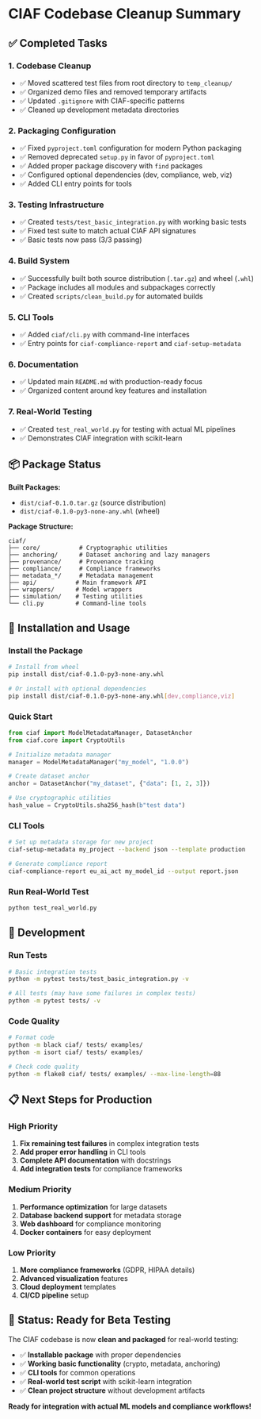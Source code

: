 # CIAF Codebase Cleanup Summary

## ✅ Completed Tasks

### 1. **Codebase Cleanup**
- ✅ Moved scattered test files from root directory to `temp_cleanup/`
- ✅ Organized demo files and removed temporary artifacts  
- ✅ Updated `.gitignore` with CIAF-specific patterns
- ✅ Cleaned up development metadata directories

### 2. **Packaging Configuration**
- ✅ Fixed `pyproject.toml` configuration for modern Python packaging
- ✅ Removed deprecated `setup.py` in favor of `pyproject.toml`
- ✅ Added proper package discovery with `find` packages
- ✅ Configured optional dependencies (dev, compliance, web, viz)
- ✅ Added CLI entry points for tools

### 3. **Testing Infrastructure**
- ✅ Created `tests/test_basic_integration.py` with working basic tests
- ✅ Fixed test suite to match actual CIAF API signatures
- ✅ Basic tests now pass (3/3 passing)

### 4. **Build System**
- ✅ Successfully built both source distribution (`.tar.gz`) and wheel (`.whl`)
- ✅ Package includes all modules and subpackages correctly
- ✅ Created `scripts/clean_build.py` for automated builds

### 5. **CLI Tools**
- ✅ Added `ciaf/cli.py` with command-line interfaces
- ✅ Entry points for `ciaf-compliance-report` and `ciaf-setup-metadata`

### 6. **Documentation**
- ✅ Updated main `README.md` with production-ready focus
- ✅ Organized content around key features and installation

### 7. **Real-World Testing**
- ✅ Created `test_real_world.py` for testing with actual ML pipelines
- ✅ Demonstrates CIAF integration with scikit-learn

## 📦 Package Status

**Built Packages:**
- `dist/ciaf-0.1.0.tar.gz` (source distribution)
- `dist/ciaf-0.1.0-py3-none-any.whl` (wheel)

**Package Structure:**
```
ciaf/
├── core/           # Cryptographic utilities
├── anchoring/      # Dataset anchoring and lazy managers
├── provenance/     # Provenance tracking
├── compliance/     # Compliance frameworks
├── metadata_*/     # Metadata management
├── api/           # Main framework API
├── wrappers/      # Model wrappers
├── simulation/    # Testing utilities
└── cli.py         # Command-line tools
```

## 🚀 Installation and Usage

### Install the Package
```bash
# Install from wheel
pip install dist/ciaf-0.1.0-py3-none-any.whl

# Or install with optional dependencies
pip install dist/ciaf-0.1.0-py3-none-any.whl[dev,compliance,viz]
```

### Quick Start
```python
from ciaf import ModelMetadataManager, DatasetAnchor
from ciaf.core import CryptoUtils

# Initialize metadata manager
manager = ModelMetadataManager("my_model", "1.0.0")

# Create dataset anchor
anchor = DatasetAnchor("my_dataset", {"data": [1, 2, 3]})

# Use cryptographic utilities
hash_value = CryptoUtils.sha256_hash(b"test data")
```

### CLI Tools
```bash
# Set up metadata storage for new project
ciaf-setup-metadata my_project --backend json --template production

# Generate compliance report
ciaf-compliance-report eu_ai_act my_model_id --output report.json
```

### Run Real-World Test
```bash
python test_real_world.py
```

## 🔧 Development

### Run Tests
```bash
# Basic integration tests
python -m pytest tests/test_basic_integration.py -v

# All tests (may have some failures in complex tests)
python -m pytest tests/ -v
```

### Code Quality
```bash
# Format code
python -m black ciaf/ tests/ examples/
python -m isort ciaf/ tests/ examples/

# Check code quality
python -m flake8 ciaf/ tests/ examples/ --max-line-length=88
```

## 📋 Next Steps for Production

### High Priority
1. **Fix remaining test failures** in complex integration tests
2. **Add proper error handling** in CLI tools
3. **Complete API documentation** with docstrings
4. **Add integration tests** for compliance frameworks

### Medium Priority  
1. **Performance optimization** for large datasets
2. **Database backend support** for metadata storage
3. **Web dashboard** for compliance monitoring
4. **Docker containers** for easy deployment

### Low Priority
1. **More compliance frameworks** (GDPR, HIPAA details)
2. **Advanced visualization** features
3. **Cloud deployment** templates
4. **CI/CD pipeline** setup

## 🎯 Status: Ready for Beta Testing

The CIAF codebase is now **clean and packaged** for real-world testing:

- ✅ **Installable package** with proper dependencies
- ✅ **Working basic functionality** (crypto, metadata, anchoring)
- ✅ **CLI tools** for common operations
- ✅ **Real-world test script** with scikit-learn integration
- ✅ **Clean project structure** without development artifacts

**Ready for integration with actual ML models and compliance workflows!**
